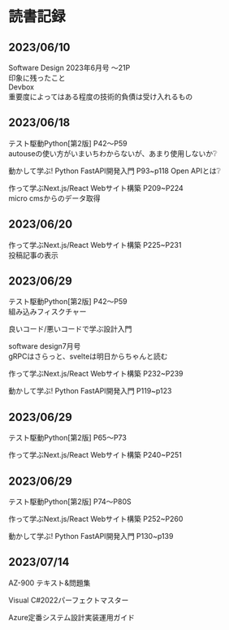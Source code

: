 # 読書記録  
## 2023/06/10  
Software Design 2023年6月号 〜21P  
印象に残ったこと  
Devbox  
重要度によってはある程度の技術的負債は受け入れるもの  

## 2023/06/18  
テスト駆動Python[第2版] P42〜P59  
autouseの使い方がいまいちわからないが、あまり使用しないか❔  

動かして学ぶ! Python FastAPI開発入門 P93~p118
Open APIとは❔  

作って学ぶNext.js/React Webサイト構築 P209~P224  
micro cmsからのデータ取得

## 2023/06/20  
作って学ぶNext.js/React Webサイト構築 P225~P231  
投稿記事の表示  

## 2023/06/29  
テスト駆動Python[第2版] P42〜P59  
組み込みフィスクチャー  

良いコード/悪いコードで学ぶ設計入門  

software design7月号  
gRPCはさらっと、svelteは明日からちゃんと読む  

作って学ぶNext.js/React Webサイト構築 P232~P239  

動かして学ぶ! Python FastAPI開発入門 P119~p123

## 2023/06/29  
テスト駆動Python[第2版] P65〜P73  

作って学ぶNext.js/React Webサイト構築 P240~P251 

## 2023/06/29  
テスト駆動Python[第2版] P74〜P80S  

作って学ぶNext.js/React Webサイト構築 P252~P260  

動かして学ぶ! Python FastAPI開発入門 P130~p139  

## 2023/07/14
AZ-900 テキスト&問題集

Visual C#2022パーフェクトマスター  

Azure定番システム設計実装運用ガイド

